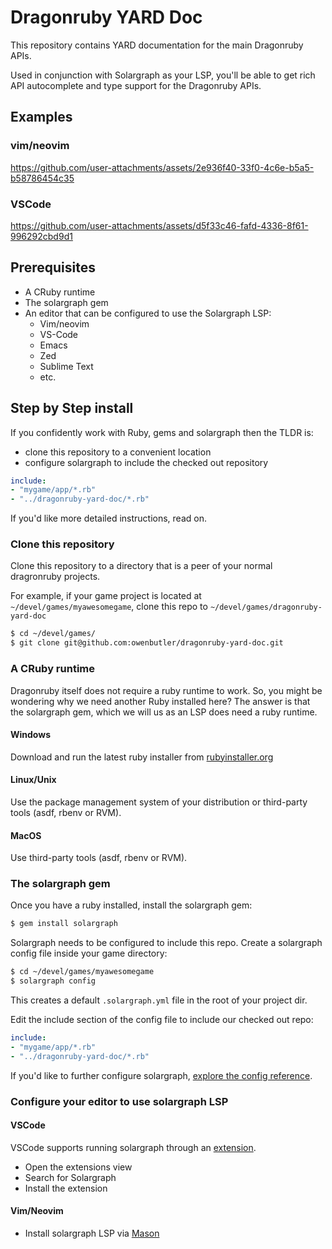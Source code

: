 # Dragonruby YARD Doc

This repository contains YARD documentation for the main Dragonruby APIs.

Used in conjunction with Solargraph as your LSP, you'll be able to get rich API autocomplete and type support for the Dragonruby APIs.

## Examples

### vim/neovim

https://github.com/user-attachments/assets/2e936f40-33f0-4c6e-b5a5-b58786454c35

### VSCode

https://github.com/user-attachments/assets/d5f33c46-fafd-4336-8f61-996292cbd9d1

## Prerequisites

- A CRuby runtime
- The solargraph gem
- An editor that can be configured to use the Solargraph LSP:
  - Vim/neovim
  - VS-Code 
  - Emacs
  - Zed
  - Sublime Text
  - etc.

## Step by Step install

If you confidently work with Ruby, gems and solargraph then the TLDR is:

- clone this repository to a convenient location
- configure solargraph to include the checked out repository

```yml
include:
- "mygame/app/*.rb"
- "../dragonruby-yard-doc/*.rb"
```

If you'd like more detailed instructions, read on.

### Clone this repository

Clone this repository to a directory that is a peer of your normal dragronruby projects.

For example, if your game project is located at `~/devel/games/myawesomegame`, clone this repo to `~/devel/games/dragonruby-yard-doc`

```sh
$ cd ~/devel/games/
$ git clone git@github.com:owenbutler/dragonruby-yard-doc.git
```

### A CRuby runtime

Dragonruby itself does not require a ruby runtime to work. So, you might be wondering why we need another Ruby installed here? The answer is that the solargraph gem, which we will us as an LSP does need a ruby runtime.

#### Windows

Download and run the latest ruby installer from [rubyinstaller.org](https://rubyinstaller.org/)

#### Linux/Unix

Use the package management system of your distribution or third-party tools (asdf, rbenv or RVM).

#### MacOS

Use third-party tools (asdf, rbenv or RVM).

### The solargraph gem

Once you have a ruby installed, install the solargraph gem:

```sh
$ gem install solargraph
```

Solargraph needs to be configured to include this repo. Create a solargraph config file inside your game directory:

```sh
$ cd ~/devel/games/myawesomegame
$ solargraph config
```

This creates a default `.solargraph.yml` file in the root of your project dir.

Edit the include section of the config file to include our checked out repo:

```yml
include:
- "mygame/app/*.rb"
- "../dragonruby-yard-doc/*.rb"
```
If you'd like to further configure solargraph, [explore the config reference](https://solargraph.org/guides/configuration).

### Configure your editor to use solargraph LSP

#### VSCode

VSCode supports running solargraph through an [extension](https://marketplace.visualstudio.com/items?itemName=castwide.solargraph).

- Open the extensions view
- Search for Solargraph
- Install the extension

#### Vim/Neovim

- Install solargraph LSP via [Mason](https://github.com/williamboman/mason.nvim)

